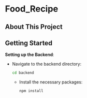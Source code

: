 # Food_Recipe
## About This Project

## Getting Started
**Setting up the Backend**:
 - Navigate to the backend directory:
     ```bash
     cd backend
     ```

   - Install the necessary packages:
     ```bash
     npm install
     ```
